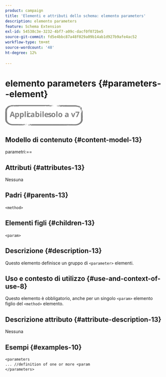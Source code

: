 ```yaml
---
product: campaign
title: 'Elementi e attributi dello schema: elemento parameters'
description: elemento parameters
feature: Schema Extension
exl-id: 54538c3e-3232-4bf7-a09c-dacf0f072be5
source-git-commit: fd5e4bbc87a48f029a09b14ab1d927b9afe4ac52
workflow-type: tm+mt
source-wordcount: '48'
ht-degree: 12%

---
```


# elemento parameters {#parameters--element}

![](../../../assets/v7-only.svg)

## Modello di contenuto {#content-model-13}

parametri:==

## Attributi {#attributes-13}

Nessuna

## Padri {#parents-13}

`<method>`

## Elementi figli {#children-13}

`<param>`

## Descrizione {#description-13}

Questo elemento definisce un gruppo di `<parameter>`  elementi.

## Uso e contesto di utilizzo {#use-and-context-of-use-8}

Questo elemento è obbligatorio, anche per un singolo `<param>` elemento figlio del `<method>`  elemento.

## Descrizione attributo {#attribute-description-13}

Nessuna

## Esempi {#examples-10}

```
<parameters
... //definition of one or more <param
</parameters>
```

